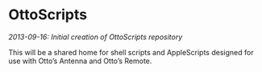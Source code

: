 # OttoScripts

*2013-09-16: Initial creation of OttoScripts repository*

This will be a shared home for shell scripts and AppleScripts designed for use with Otto’s Antenna and Otto’s Remote.
